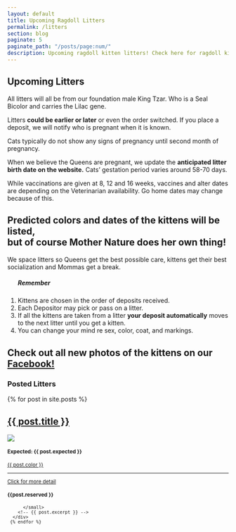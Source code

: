 ```yaml
---
layout: default
title: Upcoming Ragdoll Litters
permalink: /litters
section: blog
paginate: 5
paginate_path: "/posts/page:num/"
description: Upcoming ragdoll kitten litters! Check here for ragdoll kittens for sale.
---
```


<section id="upcoming">
<div class="container-text">
<h1 class="header-2">Upcoming Litters</h1>
<p>All litters will all be from our foundation male King Tzar. Who is a Seal Bicolor and carries the Lilac gene.</p>

<p>Litters <strong>could be earlier or later</strong> or even the order switched. If
you place a deposit, we will notify who is pregnant when it is
known.</p>
<p>Cats typically do not show any signs of pregnancy until second
month of pregnancy.</p>
          <p>
            When we believe the Queens are pregnant, we
update the <strong >anticipated litter birth date on the website.</strong> Cats’ gestation period varies around 58-70 days.
          </p>
          <p>
            While vaccinations are given at 8, 12 and 16 weeks, vaccines and alter dates are depending on the Veterinarian availability. Go home dates may change because of this.
          </p>
          <h2>Predicted colors and dates of the kittens will be listed,<br> but of course
Mother Nature does her own thing!</h2>
<p>We space litters so Queens get the best possible care, kittens
get their best socialization and Mommas get a break.</p>
            <ol class="remember">
            <h5><strong class="underline">Remember</strong></h5>
            <li>
             Kittens are chosen in the order of deposits received.
            </li>
            <li>
              Each Depositor may pick or pass on a litter.
            </li>
            <li>
            If all the kittens are taken from a litter <strong>your deposit automatically</strong> moves to the next litter <span class="underline">until you get a kitten.</span>
</li>
<li>
You can change your mind re sex, color, coat, and markings.
</li>
</ol>
<h2>Check out all new photos of the kittens on our
<a rel="noreferrer" href="https://www.facebook.com/Azure-Sky-Ragdolls-2203345016408284/" target="_blank" class="nav-link icoFacebook" title="Facebook"><span class="underline">Facebook!</span></a> </h2>
<section id="posted-litters">

<h1 class="header-2">Posted Litters</h1>

  <div class="posted ">
    {% for post in site.posts %}
      <div class="blog-posted">
        <h2 class="posted-title"><a href="{{ post.url | relative_url }}">{{ post.title }}</a></h2>
          <a href="{{ post.url | relative_url }}" ><img  class="blog-img" src="{{ post.thumbnail | relative_url}}" /> </a>
          <small>
          <h4 class="expected"><strong>Expected: {{ post.expected }}</strong></h4>  
          <p class="click"><a href="{{ post.url | relative_url }}">{{ post.color }}</a></p>
          <hr>     
          <p class="click"><a href="{{ post.url | relative_url }}">Click for more detail</a></p>  
          <h4 class="reserved">{{post.reserved }}</h4>
          
          </small>
        <!-- {{ post.excerpt }} -->
      </div>
     {% endfor %}

  </div>
</section>
